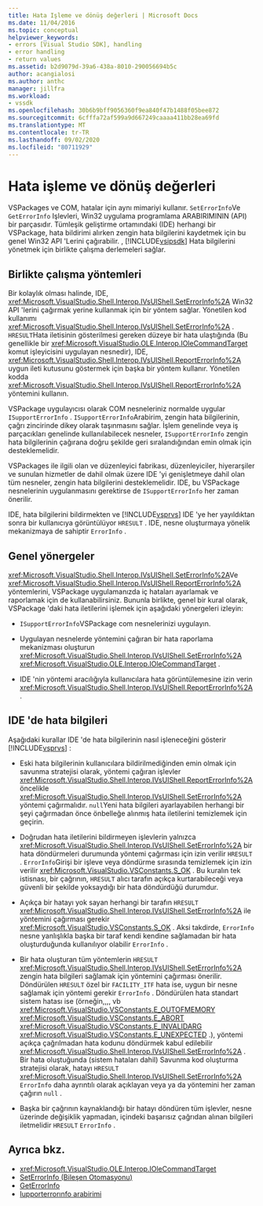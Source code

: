 ```yaml
---
title: Hata Işleme ve dönüş değerleri | Microsoft Docs
ms.date: 11/04/2016
ms.topic: conceptual
helpviewer_keywords:
- errors [Visual Studio SDK], handling
- error handling
- return values
ms.assetid: b2d9079d-39a6-438a-8010-290056694b5c
author: acangialosi
ms.author: anthc
manager: jillfra
ms.workload:
- vssdk
ms.openlocfilehash: 30b6b9bff9056360f9ea840f47b1488f05bee872
ms.sourcegitcommit: 6cfffa72af599a9d667249caaaa411bb28ea69fd
ms.translationtype: MT
ms.contentlocale: tr-TR
ms.lasthandoff: 09/02/2020
ms.locfileid: "80711929"
---
```

# <a name="error-handling-and-return-values"></a>Hata işleme ve dönüş değerleri
VSPackages ve COM, hatalar için aynı mimariyi kullanır. `SetErrorInfo`Ve `GetErrorInfo` Işlevleri, Win32 uygulama programlama ARABIRIMININ (API) bir parçasıdır. Tümleşik geliştirme ortamındaki (IDE) herhangi bir VSPackage, hata bildirimi alırken zengin hata bilgilerini kaydetmek için bu genel Win32 API 'Lerini çağırabilir. , [!INCLUDE[vsipsdk](../extensibility/includes/vsipsdk_md.md)] Hata bilgilerini yönetmek için birlikte çalışma derlemeleri sağlar.

## <a name="interop-methods"></a>Birlikte çalışma yöntemleri
 Bir kolaylık olması halinde, IDE, <xref:Microsoft.VisualStudio.Shell.Interop.IVsUIShell.SetErrorInfo%2A> Win32 API 'lerini çağırmak yerine kullanmak için bir yöntem sağlar. Yönetilen kod kullanımı <xref:Microsoft.VisualStudio.Shell.Interop.IVsUIShell.SetErrorInfo%2A> . `HRESULT`Hata iletisinin gösterilmesi gereken düzeye bir hata ulaştığında (Bu genellikle bir <xref:Microsoft.VisualStudio.OLE.Interop.IOleCommandTarget> komut işleyicisini uygulayan nesnedir), IDE, <xref:Microsoft.VisualStudio.Shell.Interop.IVsUIShell.ReportErrorInfo%2A> uygun ileti kutusunu göstermek için başka bir yöntem kullanır. Yönetilen kodda <xref:Microsoft.VisualStudio.Shell.Interop.IVsUIShell.ReportErrorInfo%2A> yöntemini kullanın.

 VSPackage uygulayıcısı olarak COM nesneleriniz normalde uygular `ISupportErrorInfo` . `ISupportErrorInfo`Arabirim, zengin hata bilgilerinin, çağrı zincirinde dikey olarak taşınmasını sağlar. İşlem genelinde veya iş parçacıkları genelinde kullanılabilecek nesneler, `ISupportErrorInfo` zengin hata bilgilerinin çağırana doğru şekilde geri sıralandığından emin olmak için desteklemelidir.

 VSPackages ile ilgili olan ve düzenleyici fabrikası, düzenleyiciler, hiyerarşiler ve sunulan hizmetler de dahil olmak üzere IDE 'yi genişletmeye dahil olan tüm nesneler, zengin hata bilgilerini desteklemelidir. IDE, bu VSPackage nesnelerinin uygulanmasını gerektirse de `ISupportErrorInfo` her zaman önerilir.

 IDE, hata bilgilerini bildirmekten ve [!INCLUDE[vsprvs](../code-quality/includes/vsprvs_md.md)] IDE 'ye her yayıldıktan sonra bir kullanıcıya görüntülüyor `HRESULT` . IDE, nesne oluşturmaya yönelik mekanizmaya de sahiptir `ErrorInfo` .

## <a name="general-guidelines"></a>Genel yönergeler
 <xref:Microsoft.VisualStudio.Shell.Interop.IVsUIShell.SetErrorInfo%2A>Ve <xref:Microsoft.VisualStudio.Shell.Interop.IVsUIShell.ReportErrorInfo%2A> yöntemlerini, VSPackage uygulamanızda iç hataları ayarlamak ve raporlamak için de kullanabilirsiniz. Bununla birlikte, genel bir kural olarak, VSPackage 'daki hata iletilerini işlemek için aşağıdaki yönergeleri izleyin:

- `ISupportErrorInfo`VSPackage com nesnelerinizi uygulayın.

- Uygulayan nesnelerde yöntemini çağıran bir hata raporlama mekanizması oluşturun <xref:Microsoft.VisualStudio.Shell.Interop.IVsUIShell.SetErrorInfo%2A> <xref:Microsoft.VisualStudio.OLE.Interop.IOleCommandTarget> .

- IDE 'nin yöntemi aracılığıyla kullanıcılara hata görüntülemesine izin verin <xref:Microsoft.VisualStudio.Shell.Interop.IVsUIShell.ReportErrorInfo%2A> .

## <a name="error-information-in-the-ide"></a>IDE 'de hata bilgileri
 Aşağıdaki kurallar IDE 'de hata bilgilerinin nasıl işleneceğini gösterir [!INCLUDE[vsprvs](../code-quality/includes/vsprvs_md.md)] :

- Eski hata bilgilerinin kullanıcılara bildirilmediğinden emin olmak için savunma stratejisi olarak, yöntemi çağıran işlevler <xref:Microsoft.VisualStudio.Shell.Interop.IVsUIShell.ReportErrorInfo%2A> öncelikle <xref:Microsoft.VisualStudio.Shell.Interop.IVsUIShell.SetErrorInfo%2A> yöntemi çağırmalıdır. `null`Yeni hata bilgileri ayarlayabilen herhangi bir şeyi çağırmadan önce önbelleğe alınmış hata iletilerini temizlemek için geçirin.

- Doğrudan hata iletilerini bildirmeyen işlevlerin yalnızca <xref:Microsoft.VisualStudio.Shell.Interop.IVsUIShell.SetErrorInfo%2A> bir hata döndürmeleri durumunda yöntemi çağırması için izin verilir `HRESULT` . `ErrorInfo`Girişi bir işleve veya döndürme sırasında temizlemek için izin verilir <xref:Microsoft.VisualStudio.VSConstants.S_OK> . Bu kuralın tek istisnası, bir çağrının, `HRESULT` alıcı tarafın açıkça kurtarabileceği veya güvenli bir şekilde yoksaydığı bir hata döndürdüğü durumdur.

- Açıkça bir hatayı yok sayan herhangi bir tarafın `HRESULT` <xref:Microsoft.VisualStudio.Shell.Interop.IVsUIShell.SetErrorInfo%2A> ile yöntemini çağırması gerekir <xref:Microsoft.VisualStudio.VSConstants.S_OK> . Aksi takdirde, `ErrorInfo` nesne yanlışlıkla başka bir taraf kendi kendine sağlamadan bir hata oluşturduğunda kullanılıyor olabilir `ErrorInfo` .

- Bir hata oluşturan tüm yöntemlerin `HRESULT` <xref:Microsoft.VisualStudio.Shell.Interop.IVsUIShell.SetErrorInfo%2A> zengin hata bilgileri sağlamak için yöntemini çağırması önerilir. Döndürülen `HRESULT` özel bir `FACILITY_ITF` hata ise, uygun bir nesne sağlamak için yöntemi gerekir `ErrorInfo` . Döndürülen hata standart sistem hatası ise (örneğin,,,, vb <xref:Microsoft.VisualStudio.VSConstants.E_OUTOFMEMORY> <xref:Microsoft.VisualStudio.VSConstants.E_ABORT> <xref:Microsoft.VisualStudio.VSConstants.E_INVALIDARG> <xref:Microsoft.VisualStudio.VSConstants.E_UNEXPECTED> .), yöntemi açıkça çağrılmadan hata kodunu döndürmek kabul edilebilir <xref:Microsoft.VisualStudio.Shell.Interop.IVsUIShell.SetErrorInfo%2A> . Bir hata oluştuğunda (sistem hataları dahil) Savunma kod oluşturma stratejisi olarak, hatayı `HRESULT` <xref:Microsoft.VisualStudio.Shell.Interop.IVsUIShell.SetErrorInfo%2A> `ErrorInfo` daha ayrıntılı olarak açıklayan veya ya da yöntemini her zaman çağırın `null` .

- Başka bir çağrının kaynaklandığı bir hatayı döndüren tüm işlevler, nesne üzerinde değişiklik yapmadan, içindeki başarısız çağrıdan alınan bilgileri iletmelidir `HRESULT` `ErrorInfo` .

## <a name="see-also"></a>Ayrıca bkz.
- <xref:Microsoft.VisualStudio.OLE.Interop.IOleCommandTarget>
- [SetErrorInfo (Bileşen Otomasyonu)](/previous-versions/windows/desktop/api/oleauto/nf-oleauto-seterrorinfo)
- [GetErrorInfo](/previous-versions/windows/desktop/api/oleauto/nf-oleauto-geterrorinfo)
- [Iupporterrorınfo arabirimi](/previous-versions/windows/desktop/api/oaidl/nn-oaidl-isupporterrorinfo)
